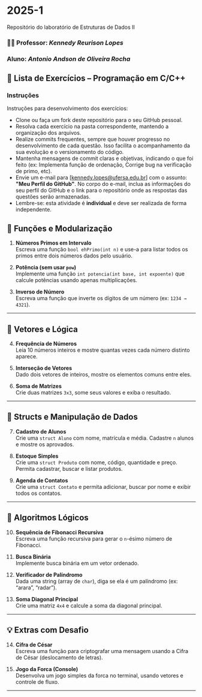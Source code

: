 # 2025-1
Repositório do laboratório de Estruturas de Dados II

### 👨‍🏫 Professor: _Kennedy Reurison Lopes_
### Aluno: _Antonio Andson de Oliveira Rocha_

## 📘 Lista de Exercícios – Programação em C/C++
### Instruções
Instruções para desenvolvimento dos exercícios:
+ Clone ou faça um fork deste repositório para o seu GitHub pessoal.
+ Resolva cada exercício na pasta correspondente, mantendo a organização dos arquivos.
+ Realize commits frequentes, sempre que houver progresso no desenvolvimento de cada questão. Isso facilita o acompanhamento da sua evolução e o versionamento do código.
+ Mantenha mensagens de commit claras e objetivas, indicando o que foi feito (ex: Implementa função de ordenação, Corrige bug na verificação de primo, etc).
+ Envie um e-mail para [kennedy.lopes@ufersa.edu.br] com o assunto: **"Meu Perfil do GitHub"**. No corpo do e-mail, inclua as informações do seu perfil do GitHub e o link para o repositório onde as respostas das questões serão armazenadas.
+ Lembre-se: esta atividade é **individual** e deve ser realizada de forma independente.


## 🔧 Funções e Modularização

1. **Números Primos em Intervalo**  
   Escreva uma função `bool ehPrimo(int n)` e use-a para listar todos os primos entre dois números dados pelo usuário.

2. **Potência (sem usar `pow`)**  
   Implemente uma função `int potencia(int base, int expoente)` que calcule potências usando apenas multiplicações.

3. **Inverso de Número**  
   Escreva uma função que inverte os dígitos de um número (ex: `1234 → 4321`).

---

## 🔢 Vetores e Lógica

4. **Frequência de Números**  
   Leia 10 números inteiros e mostre quantas vezes cada número distinto aparece.

5. **Interseção de Vetores**  
   Dado dois vetores de inteiros, mostre os elementos comuns entre eles.

6. **Soma de Matrizes**  
   Crie duas matrizes `3x3`, some seus valores e exiba o resultado.

---

## 🧱 Structs e Manipulação de Dados

7. **Cadastro de Alunos**  
   Crie uma `struct Aluno` com nome, matrícula e média. Cadastre `n` alunos e mostre os aprovados.

8. **Estoque Simples**  
   Crie uma `struct Produto` com nome, código, quantidade e preço. Permita cadastrar, buscar e listar produtos.

9. **Agenda de Contatos**  
   Crie uma `struct Contato` e permita adicionar, buscar por nome e exibir todos os contatos.

---

## 🧠 Algoritmos Lógicos

10. **Sequência de Fibonacci Recursiva**  
    Escreva uma função recursiva para gerar o `n`-ésimo número de Fibonacci.

11. **Busca Binária**  
    Implemente busca binária em um vetor ordenado.

12. **Verificador de Palíndromo**  
    Dada uma string (array de `char`), diga se ela é um palíndromo (ex: “arara”, “radar”).

13. **Soma Diagonal Principal**  
    Crie uma matriz `4x4` e calcule a soma da diagonal principal.

---

## 💡 Extras com Desafio

14. **Cifra de César**  
    Escreva uma função para criptografar uma mensagem usando a Cifra de César (deslocamento de letras).

15. **Jogo da Forca (Console)**  
    Desenvolva um jogo simples da forca no terminal, usando vetores e controle de fluxo.

---

[contactEmail]: mailto:kennedy.lopes@ufersa.edu.br